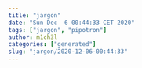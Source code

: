 ```yaml
---
title: "jargon"
date: "Sun Dec  6 00:44:33 CET 2020"
tags: ["jargon", "pipotron"]
author: m1ch3l
categories: ["generated"]
slug: "jargon/2020-12-06-00:44:33"
---
```



